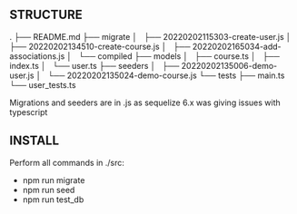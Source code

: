 ## STRUCTURE
.
├── README.md
├── migrate
│   ├── 20220202115303-create-user.js
│   ├── 20220202134510-create-course.js
│   ├── 20220202165034-add-associations.js
│   └── compiled
├── models
│   ├── course.ts
│   ├── index.ts
│   └── user.ts
├── seeders
│   ├── 20220202135006-demo-user.js
│   └── 20220202135024-demo-course.js
└── tests
    ├── main.ts
    └── user_tests.ts

Migrations and seeders are in .js as sequelize 6.x was giving issues with typescript 


## INSTALL

Perform all commands in ./src:
- npm run migrate
- npm run seed
- npm run test_db
